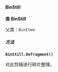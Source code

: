 #### BinStill

<b>类 BinStill</b>

父类：`BinItem`

##### 方法

<b>`BinStill.Defragment()`</b>

对此剪辑进行碎片整理。